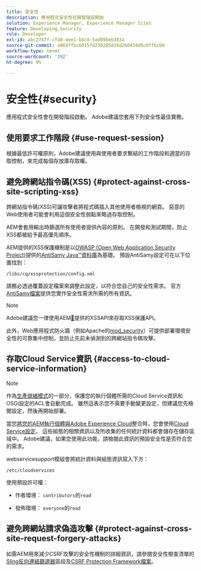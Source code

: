 ```yaml
---
title: 安全性
description: 應用程式安全性在開發階段開始
solution: Experience Manager, Experience Manager Sites
feature: Developing,Security
role: Developer
exl-id: abc2747f-cfd8-4ee1-bbc0-5ad89beb383a
source-git-commit: a869ffbc6015fd230285838d260434d9c0ffbcb0
workflow-type: tm+mt
source-wordcount: '392'
ht-degree: 0%

---
```


# 安全性{#security}

應用程式安全性會在開發階段啟動。 Adobe建議您套用下列安全性最佳實務。

## 使用要求工作階段 {#use-request-session}

根據最低許可權原則，Adobe建議使用與使用者要求繫結的工作階段和適當的存取控制，來完成每個存放庫存取權。

## 避免跨網站指令碼(XSS) {#protect-against-cross-site-scripting-xss}

跨網站指令碼(XSS)可讓攻擊者將程式碼插入其他使用者檢視的網頁。 惡意的Web使用者可能會利用這個安全性弱點來略過存取控制。

AEM會套用輸出時篩選所有使用者提供內容的原則。 在開發和測試期間，防止XSS都被給予最高優先順序。

AEM提供的XSS保護機制是以[OWASP (Open Web Application Security Project)](https://owasp.org/)提供的[AntiSamy Java™資料庫](https://wiki.owasp.org/index.php/Category:OWASP_AntiSamy_Project)為基礎。 預設AntiSamy設定可在以下位置找到：

`/libs/cq/xssprotection/config.xml`

請務必透過覆蓋設定檔案來調整此設定，以符合您自己的安全性需求。 官方[AntiSamy檔案](https://wiki.owasp.org/index.php/Category:OWASP_AntiSamy_Project)提供您實作安全性需求所需的所有資訊。

>[!NOTE]
>
>Adobe建議您一律使用AEM[&#128279;](https://developer.adobe.com/experience-manager/reference-materials/6-5-lts/javadoc/com/adobe/granite/xss/XSSAPI.html)提供的XSSAPI來存取XSS保護API。

此外，Web應用程式防火牆（例如Apache的[mod_security](https://www.modsecurity.org)）可提供部署環境安全性的可靠集中控制，並防止先前未偵測到的跨網站指令碼攻擊。

## 存取Cloud Service資訊 {#access-to-cloud-service-information}

>[!NOTE]
>
>作為[生產就緒模式](/help/sites-administering/production-ready.md)的一部分，保護您的執行個體所需的Cloud Service資訊和OSGi設定的ACL會自動完成。 雖然這表示您不需要手動變更設定，但建議您先檢閱設定，然後再開始部署。

當您[將您的AEM執行個體與Adobe Experience Cloud](/help/sites-administering/marketing-cloud.md)整合時，您會使用[Cloud Service設定](/help/sites-developing/extending-cloud-config.md)。 這些組態的相關資訊以及所收集的任何統計資料都會儲存在儲存區域中。 Adobe建議，如果您使用此功能，請檢閱此資訊的預設安全性是否符合您的需求。

webservicesupport模組會將統計資料與組態資訊寫入下方：

`/etc/cloudservices`

使用預設許可權：

* 作者環境： `contributors`的`read`

* 發佈環境： `everyone`的`read`

## 避免跨網站請求偽造攻擊 {#protect-against-cross-site-request-forgery-attacks}

如需AEM用來減少CSRF攻擊的安全性機制的詳細資訊，請參閱安全性檢查清單的[Sling反向連結篩選器](/help/sites-administering/security-checklist.md#protect-against-cross-site-request-forgery)區段及[CSRF Protection Framework檔案](/help/sites-developing/csrf-protection.md)。
